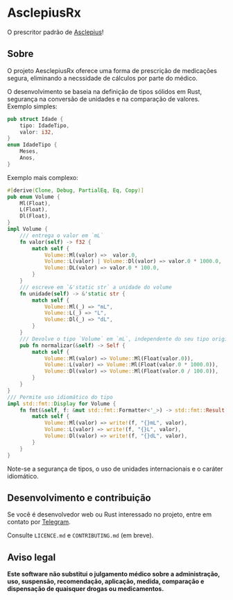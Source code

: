 # AsclepiusRx
O prescritor padrão de [Asclepius](https://aesclepius.com.br)!

## Sobre
O projeto AesclepiusRx oferece uma forma de prescrição de medicações segura, eliminando a necssidade de cálculos por parte do médico.

O desenvolvimento se baseia na definição de tipos sólidos em Rust, segurança na conversão de unidades e na comparação de valores. Exemplo simples:
```rust
pub struct Idade {
    tipo: IdadeTipo,
    valor: i32,
}
enum IdadeTipo {
    Meses,
    Anos,
}
```
Exemplo mais complexo:
```rust
#[derive(Clone, Debug, PartialEq, Eq, Copy)]
pub enum Volume {
    Ml(Float),
    L(Float),
    Dl(Float),
}
impl Volume {
    /// entrega o valor em `mL`
    fn valor(self) -> f32 {
        match self {
            Volume::Ml(valor) =>  valor.0,
            Volume::L(valor) | Volume::Dl(valor) => valor.0 * 1000.0,
            Volume::DL(valor) => valor.0 * 100.0,
        }
    }
    /// escreve em `&'static str` a unidade do volume
    fn unidade(self) -> &'static str {
        match self {
            Volume::Ml(_) => "mL",
            Volume::L(_) => "L",
            Volume::Dl(_) => "dL",
        }
    }
    /// Devolve o tipo `Volume` em `mL`, independente do seu tipo original
    pub fn normalizar(&self) -> Self {
        match self {
            Volume::Ml(valor) => Volume::Ml(Float(valor.0)),
            Volume::L(valor) => Volume::Ml(Float(valor.0 * 1000.0)),
            Volume::Dl(valor) => Volume::Ml(Float(valor.0 / 100.0)),
        }
    }
}
/// Permite uso idiomático do tipo
impl std::fmt::Display for Volume {
    fn fmt(&self, f: &mut std::fmt::Formatter<'_>) -> std::fmt::Result {
        match self {
            Volume::Ml(valor) => write!(f, "{}mL", valor),
            Volume::L(valor) => write!(f, "{}L", valor),
            Volume::Dl(valor) => write!(f, "{}dL", valor),
        }
    }
}
```
Note-se a segurança de tipos, o uso de unidades internacionais e o caráter idiomático.

## Desenvolvimento e contribuição
Se você é desenvolvedor web ou Rust interessado no projeto, entre em contato por [Telegram](https://t.me/fatiservae).

Consulte `LICENCE.md` e `CONTRIBUTING.md` (em breve).

## Aviso legal
**Este software não substitui o julgamento médico sobre a administração, uso, suspensão, recomendação, aplicação, medida, comparação e dispensação de quaisquer drogas ou medicamentos.**
